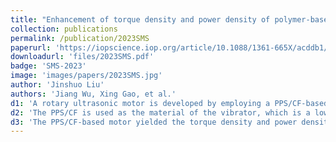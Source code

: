 ```yaml
---
title: "Enhancement of torque density and power density of polymer-based ultrasonic motors via flexible usage of anisotropy in elastic property"
collection: publications
permalink: /publication/2023SMS
paperurl: 'https://iopscience.iop.org/article/10.1088/1361-665X/acddb1/meta'
downloadurl: 'files/2023SMS.pdf'
badge: 'SMS-2023'
image: 'images/papers/2023SMS.jpg'
author: 'Jinshuo Liu'
authors: 'Jiang Wu, Xing Gao, et al.'
d1: 'A rotary ultrasonic motor is developed by employing a PPS/CF-based vibrator, which is driven by hybrid mode composed by the 3rd bending vibration in the θ axis and the 1st longitudinal vibration in the z axis.'
d2: 'The PPS/CF is used as the material of the vibrator, which is a low-density functional polymer with anisotropically elastic moduli. The vibrator's un-slotted thickness and the carbon fiber filling direction is crucial to the performance, where structural optimization is performed.'
d3: 'The PPS/CF-based motor yielded the torque density and power density of respectively 7.1 Nm·kg<sup>−1</sup> and 17.1 W·kg<sup>−1</sup>, exceeding the values of conventional polymer-based USMs.'
---
```

